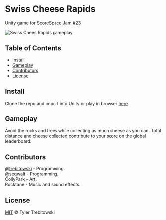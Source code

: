 # Swiss Cheese Rapids

Unity game for [ScoreSpace Jam #23](https://itch.io/jam/scorejam23)

![Swiss Chees Rapids gameplay](https://github.com/trebitowski/swiss-cheese-rapids/assets/29380383/1d2f8b30-2e1b-4bf6-819c-12efc6dbd589)


## Table of Contents

- [Install](#install)
- [Gameplay](#gameplay)
- [Contributors](#contributors)
- [License](#license)

## Install

Clone the repo and import into Unity or play in browser [here](https://trebitowski.itch.io/swiss-cheese-rapids)

## Gameplay

Avoid the rocks and trees while collecting as much cheese as you can. Total distance and cheese collected contribute to your score on the global leaderboard.

## Contributors

[@trebitowski](https://github.com/trebitowski) - Programming.  
[@seqwalt](https://github.com/seqwalt) - Programming.  
CollyPark - Art.  
Rocktane - Music and sound effects.  

## License

[MIT](LICENSE) © Tyler Trebitowski
